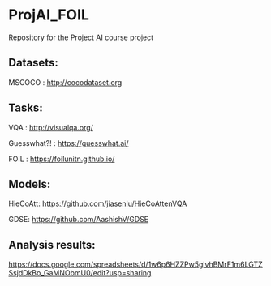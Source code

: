 # ProjAI_FOIL
Repository for the Project AI course project

## Datasets:

MSCOCO : http://cocodataset.org

## Tasks:
VQA : http://visualqa.org/

Guesswhat?! : https://guesswhat.ai/

FOIL : https://foilunitn.github.io/

## Models:

HieCoAtt: https://github.com/jiasenlu/HieCoAttenVQA

GDSE: https://github.com/AashishV/GDSE

## Analysis results:

https://docs.google.com/spreadsheets/d/1w6p6HZZPw5glvhBMrF1m6LGTZSsjdDkBo_GaMNObmU0/edit?usp=sharing
